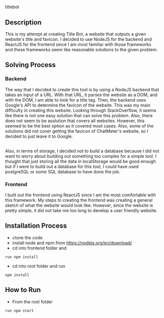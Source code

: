 #

titlebot

## Description

This is my attempt at creating Title Bot, a website that outputs a given website's title and favicon.
I decided to use NodeJS for the backend and ReactJS for the frontend since I am most familiar with those
frameworks and these frameworks seem like reasonable solutions to the given problem.

## Solving Process

### Backend

The way that I decided to create this tool is by using a NodeJS backend that takes an input of a URL.
With that URL, it parses the website as a DOM, and with the DOM, I am able to look for a title tag.
Then, the backend uses Google's API to determine the favicon of the website. This was my main difficulty in
creating this website. Looking through StackOverflow, it seems like there is not one easy solution that can solve
this problem. Also, there does not seem to be asolution that covers all websites. However, this seemed to be the
best option as it covered most cases. Also, some of the solutions did not cover getting the favicon of ChatMeter's
website, so I decided to just leave it to Google. <br/>
<br/>

Also, in terms of storage, I decided not to build a database because I did not want to worry about building out
something too complex for a simple tool. I thought that just storing all the data in localStorage would be good
enough but if I were to build out a database for this tool, I could have used postgreSQL or some SQL database to
have done the job.

### Frontend

I built out the frontend using ReactJS since I am the most comfortable with this framework. My steps to creating
the frontend was creating a general sketch of what the website would look like. However, since the website is pretty
simple, it did not take me too long to develop a user friendly website.

## Installation Process

- clone the code
- install node and npm from https://nodejs.org/en/download/
- cd into frontend folder and

```
run npm install
```

- cd into root folder and run

```
npm install
```

## How to Run

- From the root folder

```
run npm start
```
